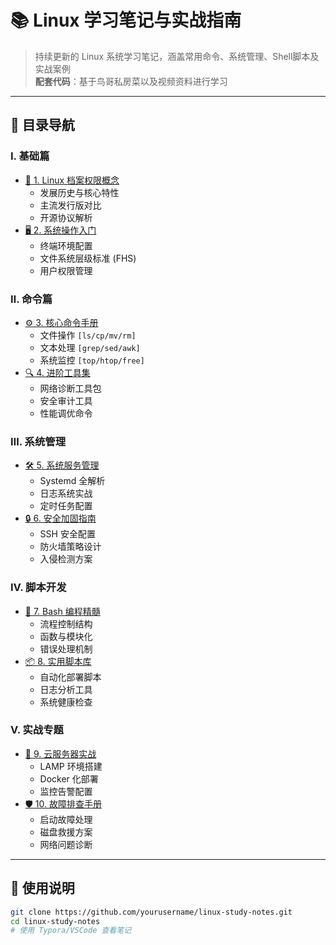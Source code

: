 # 📚 Linux 学习笔记与实战指南

> 持续更新的 Linux 系统学习笔记，涵盖常用命令、系统管理、Shell脚本及实战案例  
> **配套代码**：基于鸟哥私房菜以及视频资料进行学习

---

## 📂 目录导航

### Ⅰ. 基础篇
- [📖 1. Linux 档案权限概念]()
  - 发展历史与核心特性
  - 主流发行版对比
  - 开源协议解析
- [🖥️ 2. 系统操作入门](notes/basics/02_system_operations.md)
  - 终端环境配置
  - 文件系统层级标准 (FHS)
  - 用户权限管理

### Ⅱ. 命令篇
- [⚙️ 3. 核心命令手册](notes/commands/03_essential_commands.md)
  - 文件操作 `[ls/cp/mv/rm]`
  - 文本处理 `[grep/sed/awk]`
  - 系统监控 `[top/htop/free]`
- [🔍 4. 进阶工具集](notes/commands/04_advanced_tools.md)
  - 网络诊断工具包
  - 安全审计工具
  - 性能调优命令

### Ⅲ. 系统管理
- [🛠️ 5. 系统服务管理](notes/administration/05_service_management.md)
  - Systemd 全解析
  - 日志系统实战
  - 定时任务配置
- [🔒 6. 安全加固指南](notes/administration/06_security_hardening.md)
  - SSH 安全配置
  - 防火墙策略设计
  - 入侵检测方案

### Ⅳ. 脚本开发
- [🐚 7. Bash 编程精髓](notes/scripting/07_bash_scripting.md)
  - 流程控制结构
  - 函数与模块化
  - 错误处理机制
- [📦 8. 实用脚本库](notes/scripting/08_script_library)
  - 自动化部署脚本
  - 日志分析工具
  - 系统健康检查

### Ⅴ. 实战专题
- [🚀 9. 云服务器实战](notes/practices/09_cloud_servers.md)
  - LAMP 环境搭建
  - Docker 化部署
  - 监控告警配置
- [🛡️ 10. 故障排查手册](notes/practices/10_troubleshooting.md)
  - 启动故障处理
  - 磁盘救援方案
  - 网络问题诊断

---

## 🚦 使用说明
```bash
git clone https://github.com/yourusername/linux-study-notes.git
cd linux-study-notes
# 使用 Typora/VSCode 查看笔记
